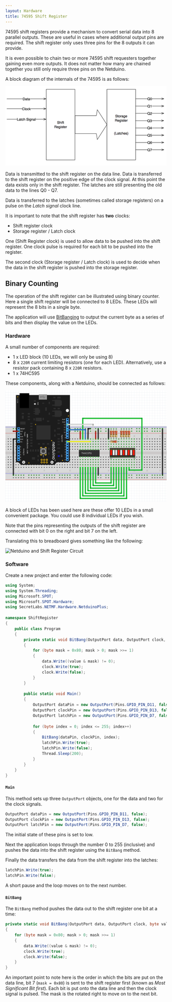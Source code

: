```yaml
---
layout: Hardware
title: 74595 Shift Register
---
```


74595 shift registers provide a mechanism to convert serial data into 8 parallel outputs.  These are useful in cases where additional output pins are required.  The shift register only uses three pins for the 8 outputs it can provide.

It is even possible to chain two or more 74595 shift requesters together gaining even more outputs.  It does not matter how many are chained together you still only require three pins on the Netduino.

A block diagram of the internals of the 74595 is as follows:

![Shift Register](ShiftRegister.png)

Data is transmitted to the shift register on the data line.  Data is transferred to the shift register on the positive edge of the clock signal.  At this point the data exists only in the shift register.  The latches are still presenting the old data to the lines Q0 - Q7.

Data is transferred to the latches (sometimes called storage registers) on a pulse on the _Latch signal_ clock line.

It is important to note that the shift register has **two** clocks:

* Shift register clock
* Storage register / Latch clock

One (Shift Register clock) is used to allow data to be pushed into the shift register.  One clock pulse is required for each bit to be pushed into the register.

The second clock (Storage register / Latch clock) is used to decide when the data in the shift register is pushed into the storage register.

## Binary Counting

The operation of the shift register can be illustrated using binary counter.  Here a single shift register will be connected to 8 LEDs.  These LEDs will represent the 8 bits in a single byte.

The application will use [BitBanging](../../BitBanging/) to output the current byte as a series of bits and then display the value on the LEDs.

### Hardware

A small number of components are required:

* 1 x LED block (10 LEDs, we will only be using 8)
* 8 x `220R` current limiting resistors (one for each LED).  Alternatively, use a resistor pack containing 8 x `220R` resistors.
* 1 x 74HC595

These components, along with a Netduino, should be connected as follows:

![Netduino and Shift Register](ShiftRegisterAndLEDFritzing.png)

A block of LEDs has been used here are these offer 10 LEDs in a small convenient package.  You could use 8 individual LEDs if you wish.

Note that the pins representing the outputs of the shift register are connected with bit 0 on the right and bit 7 on the left.

Translating this to breadboard gives something like the following:

![Netduino and Shift Register Circuit](ShiftRegisterCircuitOnBreadboard.jpg)

### Software

Create a new project and enter the following code:

```csharp
using System;
using System.Threading;
using Microsoft.SPOT;
using Microsoft.SPOT.Hardware;
using SecretLabs.NETMF.Hardware.NetduinoPlus;

namespace ShiftRegister
{
    public class Program
    {
        private static void BitBang(OutputPort data, OutputPort clock, byte value)
        {
            for (byte mask = 0x80; mask > 0; mask >>= 1)
            {
                data.Write((value & mask) != 0);
                clock.Write(true);
                clock.Write(false);
            }
        }

        public static void Main()
        {
            OutputPort dataPin = new OutputPort(Pins.GPIO_PIN_D11, false);
            OutputPort clockPin = new OutputPort(Pins.GPIO_PIN_D13, false);
            OutputPort latchPin = new OutputPort(Pins.GPIO_PIN_D7, false);

            for (byte index = 0; index <= 255; index++)
            {
                BitBang(dataPin, clockPin, index);
                latchPin.Write(true);
                latchPin.Write(false);
                Thread.Sleep(200);
            }
        }
    }
}
```

#### `Main`

This method sets up three `OutputPort` objects, one for the data and two for the clock signals.

```csharp
OutputPort dataPin = new OutputPort(Pins.GPIO_PIN_D11, false);
OutputPort clockPin = new OutputPort(Pins.GPIO_PIN_D13, false);
OutputPort latchPin = new OutputPort(Pins.GPIO_PIN_D7, false);
```

The initial state of these pins is set to low.

Next the application loops through the number 0 to 255 (inclusive) and pushes the data into the shift register using the `BitBang` method.

Finally the data transfers the data from the shift register into the latches:

```csharp
latchPin.Write(true);
latchPin.Write(false);
```

A short pause and the loop moves on to the next number.

#### `BitBang`

The `BitBang` method pushes the data out to the shift register one bit at a time:


```csharp
private static void BitBang(OutputPort data, OutputPort clock, byte value)
{
    for (byte mask = 0x80; mask > 0; mask >>= 1)
    {
        data.Write((value & mask) != 0);
        clock.Write(true);
        clock.Write(false);
    }
}
```

An important point to note here is the order in which the bits are put on the data line, bit 7 (`mask = 0x80`) is sent to the shift register first (known as _Most Significant Bit first_).  Each bit is put onto the data line and then the clock signal is pulsed.  The mask is the rotated right to move on to the next bit.